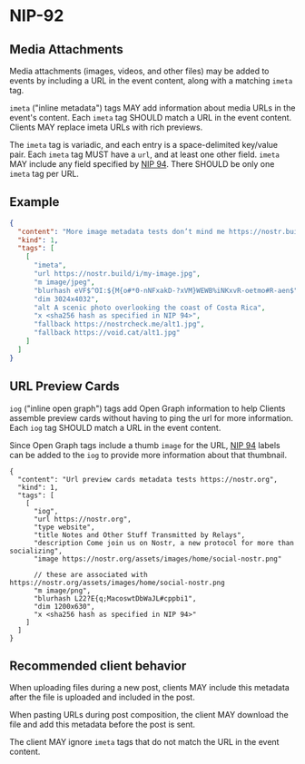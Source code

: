 NIP-92
======

Media Attachments
-----------------

Media attachments (images, videos, and other files) may be added to events by including a URL in the event content, along with a matching `imeta` tag.

`imeta` ("inline metadata") tags MAY add information about media URLs in the event's content. Each `imeta` tag SHOULD match a URL in the event content. Clients MAY replace imeta URLs with rich previews.

The `imeta` tag is variadic, and each entry is a space-delimited key/value pair.
Each `imeta` tag MUST have a `url`, and at least one other field. `imeta` MAY include
any field specified by [NIP 94](./94.md). There SHOULD be only one `imeta` tag per URL.

## Example

```json
{
  "content": "More image metadata tests don’t mind me https://nostr.build/i/my-image.jpg",
  "kind": 1,
  "tags": [
    [
      "imeta",
      "url https://nostr.build/i/my-image.jpg",
      "m image/jpeg",
      "blurhash eVF$^OI:${M{o#*0-nNFxakD-?xVM}WEWB%iNKxvR-oetmo#R-aen$",
      "dim 3024x4032",
      "alt A scenic photo overlooking the coast of Costa Rica",
      "x <sha256 hash as specified in NIP 94>",
      "fallback https://nostrcheck.me/alt1.jpg",
      "fallback https://void.cat/alt1.jpg"
    ]
  ]
}
```

## URL Preview Cards

`iog` ("inline open graph") tags add Open Graph information to help Clients assemble preview cards without having to ping the url for more information. Each `iog` tag SHOULD match a URL in the event content. 

Since Open Graph tags include a thumb `image` for the URL, [NIP 94](./94.md) labels can be added to the `iog` to provide more information about that thumbnail.

```jsonc
{
  "content": "Url preview cards metadata tests https://nostr.org",
  "kind": 1,
  "tags": [
    [
      "iog",
      "url https://nostr.org",
      "type website",
      "title Notes and Other Stuff Transmitted by Relays",
      "description Come join us on Nostr, a new protocol for more than socializing",
      "image https://nostr.org/assets/images/home/social-nostr.png"

      // these are associated with https://nostr.org/assets/images/home/social-nostr.png
      "m image/png",
      "blurhash L22?E{q;MacoswtDbWaJL#cppbi1",
      "dim 1200x630",
      "x <sha256 hash as specified in NIP 94>"
    ]
  ]
}
```

## Recommended client behavior

When uploading files during a new post, clients MAY include this metadata
after the file is uploaded and included in the post.

When pasting URLs during post composition, the client MAY download the file
and add this metadata before the post is sent.

The client MAY ignore `imeta` tags that do not match the URL in the event content.
